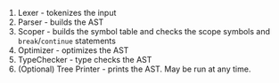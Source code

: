 1. Lexer - tokenizes the input
2. Parser - builds the AST
3. Scoper - builds the symbol table and checks the scope symbols and `break`/`continue` statements
4. Optimizer - optimizes the AST
5. TypeChecker - type checks the AST
6. (Optional) Tree Printer - prints the AST. May be run at any time.